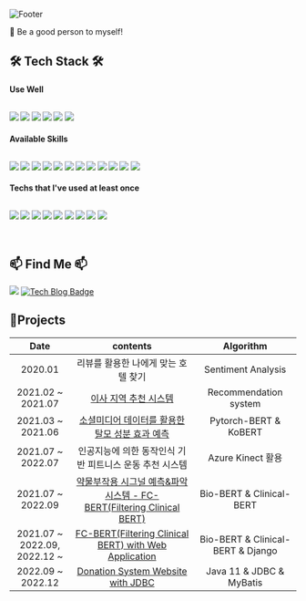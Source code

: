 <!--
- 🔭 I’m currently working on ...
- 🌱 I’m currently learning ...
- 👯 I’m looking to collaborate on ...
- 🤔 I’m looking for help with ...
- 💬 Ask me about ...
- 📫 How to reach me: ...
- 😄 Pronouns: ...
- ⚡ Fun fact: ...
-->

 ![Footer](https://capsule-render.vercel.app/api?type=waving&color=gradient&customColorList=2,3&height=230&section=header&text=ChaeYeon%20Lee&desc=Machine%20Learning%20and%20Development&fontSize=70&fontAlignY=35&descAlignY=50&descAlign=58&style="max-width:100%")
 
  💬 Be a good person to myself! 
  
  ## 🛠️ Tech Stack 🛠️
  <h4> Use Well
  <br></br>
  <p>
  <img src="https://img.shields.io/badge/Python-3776AB?style=flat-square&logo=Python&logoColor=white"/>
  <img src="https://img.shields.io/badge/MySQL-4479A1?style=flat-square&logo=MySQL&Studio&logoColor=white"/>
  <img src="https://img.shields.io/badge/Oracle-F80000?style=flat-square&logo=Oracle&Studio&logoColor=white"/>
  <img src="https://img.shields.io/badge/R Studio-75AADB?style=flat-square&logo=RStudio&Studio&logoColor=white"/>
  <img src="https://img.shields.io/badge/Django-092E20?style=flat-square&logo=Django&Studio&logoColor=white"/>
  <img src="https://img.shields.io/badge/Apache Spark-E25A1C?style=flat-square&logo=Apache Spark&logoColor=white"/>
  </p>
  
  <h4> Available Skills
  <br></br>
  <p>
  <img src="https://img.shields.io/badge/Java-007396?style=flat-square&logo=OpenJDK&logoColor=white"/>
  <img src="https://img.shields.io/badge/C-A8B9CC?style=flat-square&logo=C&logoColor=white"/>
  <img src="https://img.shields.io/badge/Linux-FCC624?style=flat-square&logo=Linux&logoColor=white"/>
  <img src="https://img.shields.io/badge/Visual Studio-5C2D91?style=flat-square&logo=Visual Studio&Studio&logoColor=white"/>
  <img src="https://img.shields.io/badge/Ubuntu-E95420?style=flat-square&logo=Ubuntu&Studio&logoColor=white"/>
  <img src="https://img.shields.io/badge/HTML5-E34F26?style=flat-square&logo=HTML5&logoColor=white"/>
  <img src="https://img.shields.io/badge/CSS3-1572B6?style=flat-square&logo=CSS3&logoColor=white"/>
  <img src="https://img.shields.io/badge/JavaScript-F7DF1E?style=flat-square&logo=JavaScript&logoColor=white"/>
  <img src="https://img.shields.io/badge/Apache Tomcat-F8DC75?style=flat-square&logo=Apache Tomcat&Studio&logoColor=white"/>
  <img src="https://img.shields.io/badge/JQuery-0769AD?style=flat-square&logo=JQuery&Studio&logoColor=white"/>
  <img src="https://img.shields.io/badge/Github-181717?style=flat-square&logo=Github&Studio&logoColor=white"/>
  <img src="https://img.shields.io/badge/Git-F05032?style=flat-square&logo=Git&Studio&logoColor=white"/>
  </p>
  
  <h4> Techs that I've used at least once
  <br></br>
  <p>
  <img src="https://img.shields.io/badge/Red Hat-EE0000?style=flat-square&logo=RedHat&logoColor=white"/>
  <img src="https://img.shields.io/badge/MongoDB-47A248?style=flat-square&logo=MongoDB&Studio&logoColor=white"/>
  <img src="https://img.shields.io/badge/Flask-000000?style=flat-square&logo=Flask&Studio&logoColor=white"/>
  <img src="https://img.shields.io/badge/SQLite-003B57?style=flat-square&logo=SQLite&Studio&logoColor=white"/>
  <img src="https://img.shields.io/badge/Pytorch-EE4C2C?style=flat-square&logo=Pytorch&Studio&logoColor=white"/>
  <img src="https://img.shields.io/badge/CentOS-262577?style=flat-square&logo=CentOS&Studio&logoColor=white"/>
  <img src="https://img.shields.io/badge/Sass-CC6699?style=flat-square&logo=Sass&Studio&logoColor=white"/>
  <img src="https://img.shields.io/badge/Android Studio-3DDC84?style=flat-square&logo=Android Studio&Studio&logoColor=white"/>
  <img src="https://img.shields.io/badge/Adobe Photoshop-31A8FF?style=flat-square&logo=Adobe Photoshop&Studio&logoColor=white"/>
  </p>
  <br>
  
  ## 📫 Find Me 📫
  <a href="mailto:chland23@gmail.com" target="_blank"><img src="https://img.shields.io/badge/Gmail-EA4335?style=flat-square&logo=Gmail&Studio&logoColor=white"/></a>
  [![Tech Blog Badge](http://img.shields.io/badge/-Naver%20Blog-03C75A?style=flat-square&logo=naver&logoColor=white&link=https://blog.naver.com/chland23)](https://blog.naver.com/chland23)
  <br>

## 🌱Projects
| **Date** | **contents** | **Algorithm** |
|:--------:|:--------:|:--------:|
| 2020.01 | 리뷰를 활용한 나에게 맞는 호텔 찾기 | Sentiment Analysis |
| 2021.02 ~ 2021.07 | <a href="https://github.com/LeeChaeY/Recommendation-system-for-moving-areas">이사 지역 추천 시스템</a> | Recommendation system |
| 2021.03 ~ 2021.06 | <a href="https://github.com/LeeChaeY/A-system-to-predict-the-effects-of-hair-loss"/>소셜미디어 데이터를 활용한 탈모 성분 효과 예측</a> | Pytorch-BERT & KoBERT |
| 2021.07 ~ 2022.07 | 인공지능에 의한 동작인식 기반 피트니스 운동 추천 시스템 | Azure Kinect 활용 |
| 2021.07 ~ 2022.09 | <a href="https://github.com/LeeChaeY/Drug-side-effects-signal-identification-system"/>약물부작용 시그널 예측&파악 시스템 - FC-BERT(Filtering Clinical BERT) </a> | Bio-BERT & Clinical-BERT |
| 2021.07 ~ 2022.09, <br> 2022.12 ~ | <a href="https://github.com/LeeChaeY/Filtering-Clinical-BERT-with-Web-Application"/> FC-BERT(Filtering Clinical BERT) with Web Application </a> | Bio-BERT & Clinical-BERT & Django |
| 2022.09 ~ 2022.12 | <a href="https://github.com/LeeChaeY/Donation-System-Website-with-JDBC"/> Donation System Website with JDBC </a> | Java 11 & JDBC & MyBatis |

<!--
![Anurag's GitHub stats](https://github-readme-stats.vercel.app/api?username=LeeChaeY&show_icons=true&theme=merko)
-->
